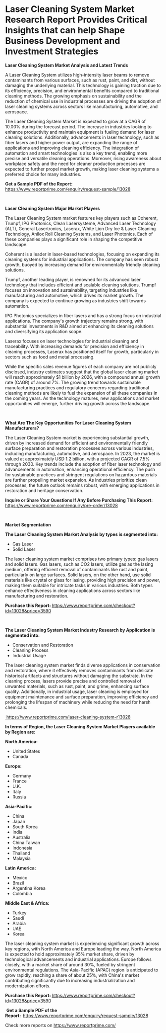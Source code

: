 <p><h1>Laser Cleaning System Market Research Report Provides Critical Insights that can help Shape Business Development and Investment Strategies</h1></p><p><strong>Laser Cleaning System Market Analysis and Latest Trends</strong></p>
<p><p>A Laser Cleaning System utilizes high-intensity laser beams to remove contaminants from various surfaces, such as rust, paint, and dirt, without damaging the underlying material. This technology is gaining traction due to its efficiency, precision, and environmental benefits compared to traditional cleaning methods. The growing emphasis on sustainability and the reduction of chemical use in industrial processes are driving the adoption of laser cleaning systems across sectors like manufacturing, automotive, and aerospace.</p><p>The Laser Cleaning System Market is expected to grow at a CAGR of 10.00% during the forecast period. The increase in industries looking to enhance productivity and maintain equipment is fueling demand for laser cleaning solutions. Additionally, advancements in laser technology, such as fiber lasers and higher power output, are expanding the range of applications and improving cleaning efficiency. The integration of automation and smart technologies is also a key trend, enabling more precise and versatile cleaning operations. Moreover, rising awareness about workplace safety and the need for cleaner production processes are expected to further propel market growth, making laser cleaning systems a preferred choice for many industries.</p></p>
<p><strong>Get a Sample PDF of the Report:&nbsp;</strong> <a href="https://www.reportprime.com/enquiry/request-sample/13028?utm_campaign=3523&utm_medium=2&utm_source=Github&utm_content=ia&utm_term=19032025&utm_id=laser-cleaning-system">https://www.reportprime.com/enquiry/request-sample/13028</a></p>
<p>&nbsp;</p>
<p><strong>Laser Cleaning System Major Market Players</strong></p>
<p><p>The Laser Cleaning System market features key players such as Coherent, Trumpf, IPG Photonics, Clean Lasersysteme, Advanced Laser Technology (ALT), General Lasertronics, Laserax, White Lion Dry Ice & Laser Cleaning Technology, Anilox Roll Cleaning Systems, and Laser Photonics. Each of these companies plays a significant role in shaping the competitive landscape.</p><p>Coherent is a leader in laser-based technologies, focusing on expanding its cleaning systems for industrial applications. The company has seen robust growth, buoyed by increasing demand for environmentally friendly cleaning solutions. </p><p>Trumpf, another leading player, is renowned for its advanced laser technology that includes efficient and scalable cleaning solutions. Trumpf focuses on innovation and sustainability, targeting industries like manufacturing and automotive, which drives its market growth. The company is expected to continue growing as industries shift towards automation.</p><p>IPG Photonics specializes in fiber lasers and has a strong focus on industrial applications. The company's growth trajectory remains strong, with substantial investments in R&D aimed at enhancing its cleaning solutions and diversifying its application scope.</p><p>Laserax focuses on laser technologies for industrial cleaning and traceability. With increasing demands for precision and efficiency in cleaning processes, Laserax has positioned itself for growth, particularly in sectors such as food and metal processing.</p><p>While the specific sales revenue figures of each company are not publicly disclosed, industry estimates suggest that the global laser cleaning market will reach approximately $1 billion by 2026, with a compound annual growth rate (CAGR) of around 7%. The growing trend towards sustainable manufacturing practices and regulatory concerns regarding traditional cleaning methods are likely to fuel the expansion of all these companies in the coming years. As the technology matures, new applications and market opportunities will emerge, further driving growth across the landscape.</p></p>
<p>&nbsp;</p>
<p><strong>What Are The Key Opportunities For Laser Cleaning System Manufacturers?</strong></p>
<p><p>The Laser Cleaning System market is experiencing substantial growth, driven by increased demand for efficient and environmentally friendly surface preparation and restoration processes across various industries, including manufacturing, automotive, and aerospace. In 2023, the market is valued at approximately USD 1.2 billion, with a projected CAGR of 7.5% through 2030. Key trends include the adoption of fiber laser technology and advancements in automation, enhancing operational efficiency. The push for sustainable practices and stringent regulations on hazardous materials are further propelling market expansion. As industries prioritize clean processes, the future outlook remains robust, with emerging applications in restoration and heritage conservation.</p></p>
<p><strong>Inquire or Share Your Questions If Any Before Purchasing This Report:</strong> <a href="https://www.reportprime.com/enquiry/pre-order/13028?utm_campaign=3523&utm_medium=2&utm_source=Github&utm_content=ia&utm_term=19032025&utm_id=laser-cleaning-system">https://www.reportprime.com/enquiry/pre-order/13028</a></p>
<p>&nbsp;</p>
<p><strong>Market Segmentation</strong></p>
<p><strong>The Laser Cleaning System Market Analysis by types is segmented into:</strong></p>
<p><ul><li>Gas Laser</li><li>Solid Laser</li></ul></p>
<p><p>The laser cleaning system market comprises two primary types: gas lasers and solid lasers. Gas lasers, such as CO2 lasers, utilize gas as the lasing medium, offering efficient removal of contaminants like rust and paint, particularly on large surfaces. Solid lasers, on the other hand, use solid materials like crystal or glass for lasing, providing high precision and power, making them suitable for intricate tasks in various industries. Both types enhance effectiveness in cleaning applications across sectors like manufacturing and restoration.</p></p>
<p><strong>Purchase this Report:&nbsp;</strong><a href="https://www.reportprime.com/checkout?id=13028&price=3590&utm_campaign=3523&utm_medium=2&utm_source=Github&utm_content=ia&utm_term=19032025&utm_id=laser-cleaning-system">https://www.reportprime.com/checkout?id=13028&price=3590</a></p>
<p>&nbsp;</p>
<p><strong>The Laser Cleaning System Market Industry Research by Application is segmented into:</strong></p>
<p><ul><li>Conservation and Restoration</li><li>Cleaning Process</li><li>Industrial Usage</li></ul></p>
<p><p>The laser cleaning system market finds diverse applications in conservation and restoration, where it effectively removes contaminants from delicate historical artifacts and structures without damaging the substrate. In the cleaning process, lasers provide precise and controlled removal of unwanted materials, such as rust, paint, and grime, enhancing surface quality. Additionally, in industrial usage, laser cleaning is employed for equipment maintenance and surface preparation, improving efficiency and prolonging the lifespan of machinery while reducing the need for harsh chemicals.</p></p>
<p><a href="https://www.reportprime.com/laser-cleaning-system-r13028?utm_campaign=3523&utm_medium=2&utm_source=Github&utm_content=ia&utm_term=19032025&utm_id=laser-cleaning-system">&nbsp;https://www.reportprime.com/laser-cleaning-system-r13028</a></p>
<p><strong>In terms of Region, the Laser Cleaning System Market Players available by Region are:</strong></p>
<p>
    <p> <strong> North America: </strong>
        <ul>
            <li>United States</li>
            <li>Canada</li>
        </ul>
        </p> 
    <p> <strong> Europe: </strong>
        <ul>
            <li>Germany</li>
            <li>France</li>
            <li>U.K.</li>
            <li>Italy</li>
            <li>Russia</li>
        </ul>
        </p> 
    <p> <strong> Asia-Pacific: </strong>
        <ul>
            <li>China</li>
            <li>Japan</li>
            <li>South Korea</li>
            <li>India</li>
            <li>Australia</li>
            <li>China Taiwan</li>
            <li>Indonesia</li>
            <li>Thailand</li>
            <li>Malaysia</li>
        </ul>
        </p> 
    <p> <strong> Latin America: </strong>
        <ul>
            <li>Mexico</li>
            <li>Brazil</li>
            <li>Argentina Korea</li>
            <li>Colombia</li>
        </ul>
        </p> 
    <p> <strong> Middle East & Africa: </strong>
        <ul>
            <li>Turkey</li>
            <li>Saudi</li>
            <li>Arabia</li>
            <li>UAE</li>
            <li>Korea</li>
        </ul>
    </p>
    </p>
<p><p>The laser cleaning system market is experiencing significant growth across key regions, with North America and Europe leading the way. North America is expected to hold approximately 35% market share, driven by technological advancements and industrial applications. Europe follows closely, with a market share of around 30%, fueled by stringent environmental regulations. The Asia-Pacific (APAC) region is anticipated to grow rapidly, reaching a share of about 25%, with China's market contributing significantly due to increasing industrialization and modernization efforts.</p></p>
<p><strong>Purchase this Report: </strong><a href="https://www.reportprime.com/checkout?id=13028&price=3590&utm_campaign=3523&utm_medium=2&utm_source=Github&utm_content=ia&utm_term=19032025&utm_id=laser-cleaning-system">https://www.reportprime.com/checkout?id=13028&price=3590</a></p>
<p>&nbsp;<strong>Get a Sample PDF of the Report:&nbsp;&nbsp;</strong><a href="https://www.reportprime.com/enquiry/request-sample/13028?utm_campaign=3523&utm_medium=2&utm_source=Github&utm_content=ia&utm_term=19032025&utm_id=laser-cleaning-system">https://www.reportprime.com/enquiry/request-sample/13028</a></p>
<p><strong></strong></p>
<p>Check more reports on <a href="https://www.reportprime.com/?utm_campaign=3523&utm_medium=2&utm_source=Github&utm_content=ia&utm_term=19032025&utm_id=laser-cleaning-system">https://www.reportprime.com/</a></p>